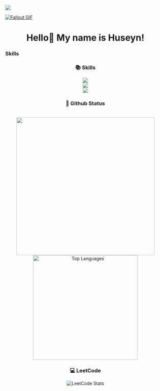 <a href="https://www.github.com/SharipovHuseyn" target="_blank" rel="noreferrer"><img src="https://img.shields.io/github/followers/SharipovHuseyn?logo=github&style=for-the-badge&color=0891b2&labelColor=1c1917" /></a>

<a href="https://github.com/JoshuaThadi/Wall-E-Desk/blob/main/green.gif"><img src="https://github.com/JoshuaThadi/Wall-E-Desk/blob/main/Pixel-Art-2/green.gif" alt="Fallout GIF" style="width:auto; height:auto"/></a>

###
<h1 align="center">Hello👋 My name is Huseyn!</h1>


### Skills
<h3 align="center">📚 Skills</h3>
<p align="center">
  <div align="center">
  <img src="https://skillicons.dev/icons?i=nodejs,mongodb,react,pycharm,php,figma" /><br>
    <img src="https://skillicons.dev/icons?i=bootstrap,html,css,vscode,github,git" /><br>
    <img src="https://skillicons.dev/icons?i=bash,ubuntu,python,javascript,mysql,notion" /><br>
</div>
</p>

###
<h3 align="center">🌱 Github Status</h3>
<br>
<div align="center">
  <img width="435" src="https://github-readme-stats.vercel.app/api?username=SharipovHuseyn&count_private=true&show_icons=true&theme=nord&rank_icon=github&border_radius=10"/>
  <img width="330" src="https://github-readme-stats.vercel.app/api/top-langs/?username=SharipovHuseyn&theme=nord&hide_border=false&include_all_commits=false&count_private=false&layout=compact" alt="Top Languages">

###
<h3 align="center">💻 LeetCode</h3>

![LeetCode Stats](https://leetcard.jacoblin.cool/huseynsharipov08?theme=dark&font=Inria%20Sans&ext=heatmap)

###

<img src="https://www.animatedimages.org/data/media/562/animated-line-image-0184.gif" width="1920" height=0.4/>


